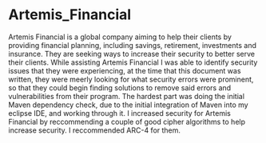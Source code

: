 # Artemis_Financial
Artemis Financial is a global company aiming to help their clients by providing financial planning, including savings, retirement, investments and insurance.  They are seeking ways to increase their security to better serve their clients.
While assisting Artemis Financial I was able to identify security issues that they were experiencing, at the time that this document was written, they were meerly looking for what security errors were prominent, so that they could begin finding solutions to remove said errors and vulnerabilities from their program.
The hardest part was doing the initial Maven dependency check, due to the initial integration of Maven into my eclipse IDE, and working through it.
I increased security for Artemis Financial by reccommending a couple of good cipher algorithms to help increase security.  I reccommended ARC-4 for them.
